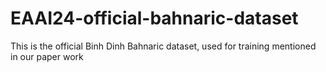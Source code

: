 # EAAI24-official-bahnaric-dataset
This is the official Binh Dinh Bahnaric dataset, used for training mentioned in our paper work
